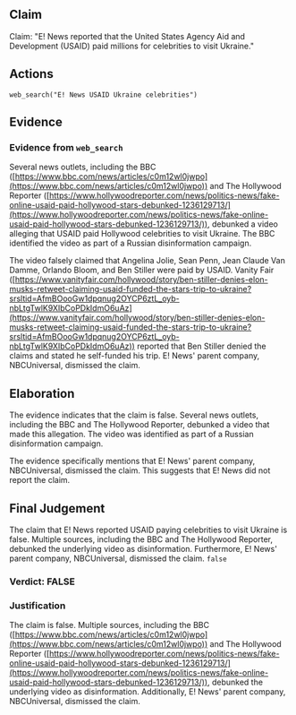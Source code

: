 ## Claim
Claim: "E! News reported that the United States Agency Aid and Development (USAID) paid millions for celebrities to visit Ukraine."

## Actions
```
web_search("E! News USAID Ukraine celebrities")
```

## Evidence
### Evidence from `web_search`
Several news outlets, including the BBC ([https://www.bbc.com/news/articles/c0m12wl0jwpo](https://www.bbc.com/news/articles/c0m12wl0jwpo)) and The Hollywood Reporter ([https://www.hollywoodreporter.com/news/politics-news/fake-online-usaid-paid-hollywood-stars-debunked-1236129713/](https://www.hollywoodreporter.com/news/politics-news/fake-online-usaid-paid-hollywood-stars-debunked-1236129713/)), debunked a video alleging that USAID paid Hollywood celebrities to visit Ukraine. The BBC identified the video as part of a Russian disinformation campaign.

The video falsely claimed that Angelina Jolie, Sean Penn, Jean Claude Van Damme, Orlando Bloom, and Ben Stiller were paid by USAID. Vanity Fair ([https://www.vanityfair.com/hollywood/story/ben-stiller-denies-elon-musks-retweet-claiming-usaid-funded-the-stars-trip-to-ukraine?srsltid=AfmBOooGw1dpqnug2OYCP6ztL_oyb-nbLtgTwlK9XIbCoPDkIdmO6uAz](https://www.vanityfair.com/hollywood/story/ben-stiller-denies-elon-musks-retweet-claiming-usaid-funded-the-stars-trip-to-ukraine?srsltid=AfmBOooGw1dpqnug2OYCP6ztL_oyb-nbLtgTwlK9XIbCoPDkIdmO6uAz)) reported that Ben Stiller denied the claims and stated he self-funded his trip. E! News' parent company, NBCUniversal, dismissed the claim.


## Elaboration
The evidence indicates that the claim is false. Several news outlets, including the BBC and The Hollywood Reporter, debunked a video that made this allegation. The video was identified as part of a Russian disinformation campaign.

The evidence specifically mentions that E! News' parent company, NBCUniversal, dismissed the claim. This suggests that E! News did not report the claim.


## Final Judgement
The claim that E! News reported USAID paying celebrities to visit Ukraine is false. Multiple sources, including the BBC and The Hollywood Reporter, debunked the underlying video as disinformation. Furthermore, E! News' parent company, NBCUniversal, dismissed the claim. `false`


### Verdict: FALSE

### Justification
The claim is false. Multiple sources, including the BBC ([https://www.bbc.com/news/articles/c0m12wl0jwpo](https://www.bbc.com/news/articles/c0m12wl0jwpo)) and The Hollywood Reporter ([https://www.hollywoodreporter.com/news/politics-news/fake-online-usaid-paid-hollywood-stars-debunked-1236129713/](https://www.hollywoodreporter.com/news/politics-news/fake-online-usaid-paid-hollywood-stars-debunked-1236129713/)), debunked the underlying video as disinformation. Additionally, E! News' parent company, NBCUniversal, dismissed the claim.
